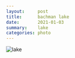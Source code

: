 ```yaml
---
layout:     post
title:      bachman lake
date:       2021-01-03
summary:    lake
categories: photo
---
```


![lake](https://i.imgur.com/ivrCw3w.gif)
